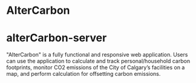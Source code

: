# AlterCarbon
# alterCarbon-server
"AlterCarbon" is a fully functional and responsive web application. Users can use the application to calculate and track personal/household
carbon footprints, monitor CO2 emissions of the City of Calgary’s facilities on a map, and perform calculation for offsetting carbon emissions.
